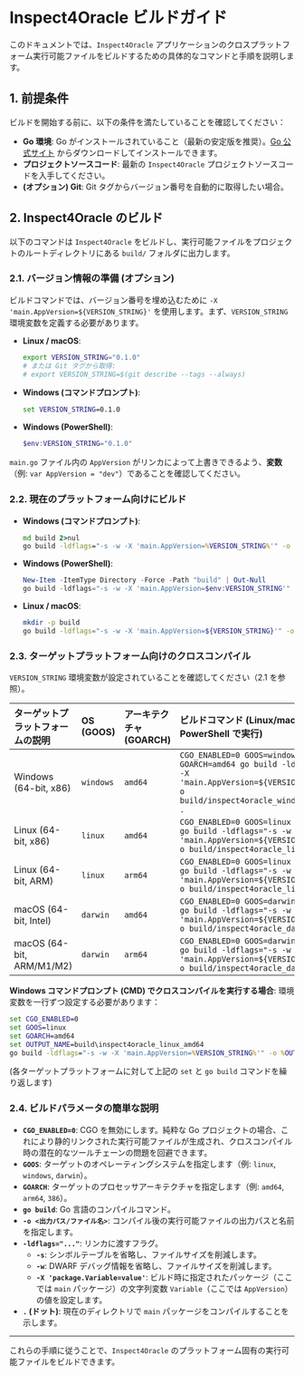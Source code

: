 # Inspect4Oracle ビルドガイド

このドキュメントでは、`Inspect4Oracle` アプリケーションのクロスプラットフォーム実行可能ファイルをビルドするための具体的なコマンドと手順を説明します。

## 1. 前提条件

ビルドを開始する前に、以下の条件を満たしていることを確認してください：

*   **Go 環境**: Go がインストールされていること（最新の安定版を推奨）。[Go 公式サイト](https://golang.org/dl/) からダウンロードしてインストールできます。
*   **プロジェクトソースコード**: 最新の `Inspect4Oracle` プロジェクトソースコードを入手してください。
*   **(オプション) Git**: Git タグからバージョン番号を自動的に取得したい場合。

## 2. Inspect4Oracle のビルド

以下のコマンドは `Inspect4Oracle` をビルドし、実行可能ファイルをプロジェクトのルートディレクトリにある `build/` フォルダに出力します。

### 2.1. バージョン情報の準備 (オプション)

ビルドコマンドでは、バージョン番号を埋め込むために `-X 'main.AppVersion=${VERSION_STRING}'` を使用します。まず、`VERSION_STRING` 環境変数を定義する必要があります。

*   **Linux / macOS**:
    ```bash
    export VERSION_STRING="0.1.0"
    # または Git タグから取得:
    # export VERSION_STRING=$(git describe --tags --always)
    ```
*   **Windows (コマンドプロンプト)**:
    ```cmd
    set VERSION_STRING=0.1.0
    ```
*   **Windows (PowerShell)**:
    ```powershell
    $env:VERSION_STRING="0.1.0"
    ```
`main.go` ファイル内の `AppVersion` がリンカによって上書きできるよう、**変数**（例: `var AppVersion = "dev"`）であることを確認してください。

### 2.2. 現在のプラットフォーム向けにビルド

*   **Windows (コマンドプロンプト)**:
    ```cmd
    md build 2>nul
    go build -ldflags="-s -w -X 'main.AppVersion=%VERSION_STRING%'" -o build\inspect4oracle.exe .
    ```
*   **Windows (PowerShell)**:
    ```powershell
    New-Item -ItemType Directory -Force -Path "build" | Out-Null
    go build -ldflags="-s -w -X 'main.AppVersion=$env:VERSION_STRING'" -o build/inspect4oracle.exe .
    ```
*   **Linux / macOS**:
    ```bash
    mkdir -p build
    go build -ldflags="-s -w -X 'main.AppVersion=${VERSION_STRING}'" -o build/inspect4oracle .
    ```

### 2.3. ターゲットプラットフォーム向けのクロスコンパイル

`VERSION_STRING` 環境変数が設定されていることを確認してください（2.1 を参照）。

| ターゲットプラットフォームの説明 | OS (GOOS) | アーキテクチャ (GOARCH) | ビルドコマンド (Linux/macOS または PowerShell で実行)                                                                                                                               |
| :------------------------------- | :-------- | :-------------------- | :--------------------------------------------------------------------------------------------------------------------------------------------------------------------------------- |
| Windows (64-bit, x86)            | `windows` | `amd64`               | `CGO_ENABLED=0 GOOS=windows GOARCH=amd64 go build -ldflags="-s -w -X 'main.AppVersion=${VERSION_STRING}'" -o build/inspect4oracle_windows_amd64.exe .`                 |
| Linux (64-bit, x86)              | `linux`   | `amd64`               | `CGO_ENABLED=0 GOOS=linux GOARCH=amd64 go build -ldflags="-s -w -X 'main.AppVersion=${VERSION_STRING}'" -o build/inspect4oracle_linux_amd64 .`                       |
| Linux (64-bit, ARM)              | `linux`   | `arm64`               | `CGO_ENABLED=0 GOOS=linux GOARCH=arm64 go build -ldflags="-s -w -X 'main.AppVersion=${VERSION_STRING}'" -o build/inspect4oracle_linux_arm64 .`                       |
| macOS (64-bit, Intel)            | `darwin`  | `amd64`               | `CGO_ENABLED=0 GOOS=darwin GOARCH=amd64 go build -ldflags="-s -w -X 'main.AppVersion=${VERSION_STRING}'" -o build/inspect4oracle_darwin_amd64 .`                     |
| macOS (64-bit, ARM/M1/M2)        | `darwin`  | `arm64`               | `CGO_ENABLED=0 GOOS=darwin GOARCH=arm64 go build -ldflags="-s -w -X 'main.AppVersion=${VERSION_STRING}'" -o build/inspect4oracle_darwin_arm64 .`                     |

**Windows コマンドプロンプト (CMD) でクロスコンパイルを実行する場合**:
環境変数を一行ずつ設定する必要があります：
```cmd
set CGO_ENABLED=0
set GOOS=linux
set GOARCH=amd64
set OUTPUT_NAME=build\inspect4oracle_linux_amd64
go build -ldflags="-s -w -X 'main.AppVersion=%VERSION_STRING%'" -o %OUTPUT_NAME% .
```
(各ターゲットプラットフォームに対して上記の `set` と `go build` コマンドを繰り返します)

### 2.4. ビルドパラメータの簡単な説明

*   **`CGO_ENABLED=0`**: CGO を無効にします。純粋な Go プロジェクトの場合、これにより静的リンクされた実行可能ファイルが生成され、クロスコンパイル時の潜在的なツールチェーンの問題を回避できます。
*   **`GOOS`**: ターゲットのオペレーティングシステムを指定します（例: `linux`, `windows`, `darwin`）。
*   **`GOARCH`**: ターゲットのプロセッサアーキテクチャを指定します（例: `amd64`, `arm64`, `386`）。
*   **`go build`**: Go 言語のコンパイルコマンド。
*   **`-o <出力パス/ファイル名>`**: コンパイル後の実行可能ファイルの出力パスと名前を指定します。
*   **`-ldflags="..."`**: リンカに渡すフラグ。
    *   **`-s`**: シンボルテーブルを省略し、ファイルサイズを削減します。
    *   **`-w`**: DWARF デバッグ情報を省略し、ファイルサイズを削減します。
    *   **`-X 'package.Variable=value'`**: ビルド時に指定されたパッケージ（ここでは `main` パッケージ）の文字列変数 `Variable`（ここでは `AppVersion`）の値を設定します。
*   **`.` (ドット)**: 現在のディレクトリで `main` パッケージをコンパイルすることを示します。

---

これらの手順に従うことで、`Inspect4Oracle` のプラットフォーム固有の実行可能ファイルをビルドできます。
